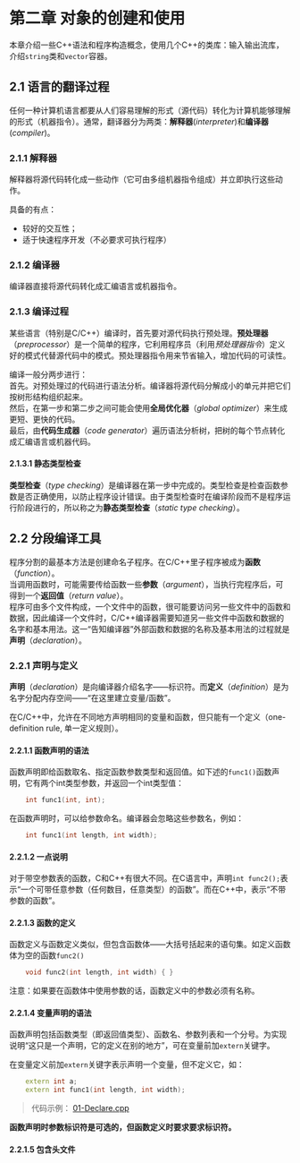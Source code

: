 # 第二章 对象的创建和使用

本章介绍一些C++语法和程序构造概念，使用几个C++的类库：输入输出流库，介绍`string`类和`vector`容器。

## 2.1 语言的翻译过程

任何一种计算机语言都要从人们容易理解的形式（源代码）转化为计算机能够理解的形式（机器指令）。通常，翻译器分为两类：**解释器**(*interpreter*)和**编译器**(*compiler*)。

### 2.1.1 解释器

解释器将源代码转化成一些动作（它可由多组机器指令组成）并立即执行这些动作。

具备的有点：

- 较好的交互性；
- 适于快速程序开发（不必要求可执行程序）

### 2.1.2 编译器

编译器直接将源代码转化成汇编语言或机器指令。

### 2.1.3 编译过程

某些语言（特别是C/C++）编译时，首先要对源代码执行预处理。**预处理器**（*preprocessor*）是一个简单的程序，它利用程序员（利用*预处理器指令*）定义好的模式代替源代码中的模式。预处理器指令用来节省输入，增加代码的可读性。

编译一般分两步进行：  
首先。对预处理过的代码进行语法分析。编译器将源代码分解成小的单元并把它们按树形结构组织起来。  
然后，在第一步和第二步之间可能会使用**全局优化器**（*global optimizer*）来生成更短、更快的代码。  
最后，由**代码生成器**（*code generator*）遍历语法分析树，把树的每个节点转化成汇编语言或机器代码。

#### 2.1.3.1 静态类型检查

**类型检查**（*type checking*）是编译器在第一步中完成的。类型检查是检查函数参数是否正确使用，以防止程序设计错误。由于类型检查时在编译阶段而不是程序运行阶段进行的，所以称之为**静态类型检查**（*static type checking*）。

## 2.2 分段编译工具

程序分割的最基本方法是创建命名子程序。在C/C++里子程序被成为**函数**（*function*）。  
当调用函数时，可能需要传给函数一些**参数**（*argument*），当执行完程序后，可得到一个**返回值**（*return value*）。  
程序可由多个文件构成，一个文件中的函数，很可能要访问另一些文件中的函数和数据，因此编译一个文件时，C/C++编译器需要知道另一些文件中函数和数据的名字和基本用法。这一“告知编译器”外部函数和数据的名称及基本用法的过程就是**声明**（*declaration*）。

### 2.2.1 声明与定义

**声明**（*declaration*）是向编译器介绍名字——标识符。而**定义**（*definition*）是为名字分配内存空间——“在这里建立变量/函数”。  

在C/C++中，允许在不同地方声明相同的变量和函数，但只能有一个定义（one-definition rule, 单一定义规则）。

#### 2.2.1.1 函数声明的语法

函数声明即给函数取名、指定函数参数类型和返回值。如下述的`func1()`函数声明，它有两个int类型参数，并返回一个int类型值：

```C++
    int func1(int, int);
```

在函数声明时，可以给参数命名。编译器会忽略这些参数名，例如：

```C++
    int func1(int length, int width);
```

#### 2.2.1.2 一点说明

对于带空参数表的函数，C和C++有很大不同。在C语言中，声明`int func2();`表示“一个可带任意参数（任何数目，任意类型）的函数”。而在C++中，表示“不带参数的函数”。

#### 2.2.1.3 函数的定义

函数定义与函数定义类似，但包含函数体——大括号括起来的语句集。如定义函数体为空的函数`func2()`

```C++
    void func2(int length, int width) { }
```

注意：如果要在函数体中使用参数的话，函数定义中的参数必须有名称。

#### 2.2.1.4 变量声明的语法

函数声明包括函数类型（即返回值类型）、函数名、参数列表和一个分号。为实现说明“这只是一个声明，它的定义在别的地方”，可在变量前加`extern`关键字。

在变量定义前加`extern`关键字表示声明一个变量，但不定义它，如：

```C++
    extern int a;
    extern int func1(int length, int width);
```

> 代码示例：
[01-Declare.cpp](https://github.com/Vuean/ThinkingInCPlusPlus/blob/master/2.%20Making%20%26%20Using%20Objects/01-Declare.cpp)

**函数声明时参数标识符是可选的，但函数定义时要求要求标识符。**

#### 2.2.1.5 包含头文件

